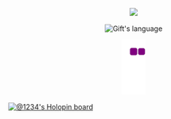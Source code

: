 <p align="center">
  <img src="https://github-readme-streak-stats.herokuapp.com/?user=vedant-z&theme=dark"/>
</p>

<p align="center">
  <img src="https://github-readme-stats.vercel.app/api/top-langs?username=vedant-z&langs_count=10&show_icons=true&locale=en&layout=compact&theme=dark" alt="Gift's language" height="193px"  width="500px" />
</p>

<p align="center">
  <img src="https://github.com/vedant-z/vedant-z/blob/output/github-contribution-grid-snake.gif"/>
</p>



[![@1234's Holopin board](https://holopin.me/1234)](https://holopin.io/@1234)

<!--
**vedant-z/vedant-z** is a ✨ _special_ ✨ repository because its `README.md` (this file) appears on your GitHub profile.

Here are some ideas to get you started:

- 🔭 I’m currently working on ...
- 🌱 I’m currently learning ...
- 👯 I’m looking to collaborate on ...
- 🤔 I’m looking for help with ...
- 💬 Ask me about ...
- 📫 How to reach me: ...
- 😄 Pronouns: ...
- ⚡ Fun fact: ...
-->
